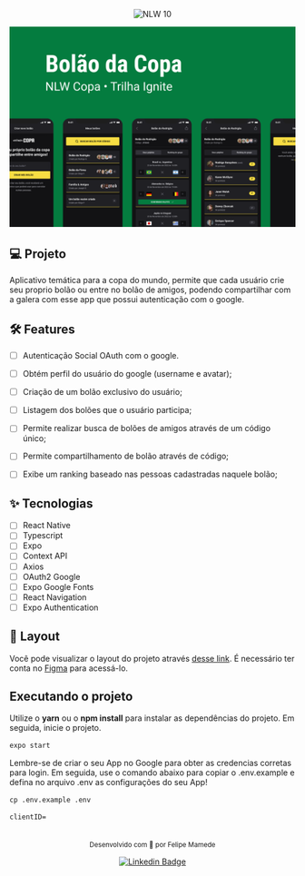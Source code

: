 <p align="center">

 <img src="https://img.shields.io/static/v1?label=NLW&message=10&color=F7DD43&labelColor=047C3F" alt="NLW 10" />
</p>


![cover](docs/capa.png?style=flat)

## 💻 Projeto
Aplicativo temática para a copa do mundo, permite que cada usuário crie seu proprio bolão ou entre no bolão de amigos, podendo compartilhar com a galera com esse app que possui autenticação com o google.


## :hammer_and_wrench: Features 

-   [ ] Autenticação Social OAuth com o google.
-   [ ] Obtém perfil do usuário do google (username e avatar);
-   [ ] Criação de um bolão exclusivo do usuário;
-   [ ] Listagem dos bolões que o usuário participa;
-   [ ] Permite realizar busca de bolões de amigos através de um código único;
-   [ ] Permite compartilhamento de bolão através de código;
-   [ ] Exibe um ranking baseado nas pessoas cadastradas naquele bolão;



## ✨ Tecnologias

-   [ ] React Native
-   [ ] Typescript
-   [ ] Expo
-   [ ] Context API
-   [ ] Axios
-   [ ] OAuth2 Google 
-   [ ] Expo Google Fonts
-   [ ] React Navigation
-   [ ] Expo Authentication

## 🔖 Layout

Você pode visualizar o layout do projeto através [desse link](https://www.figma.com/community/file/1169028343875283461). É necessário ter conta no [Figma](http://figma.com/) para acessá-lo.


## Executando o projeto

Utilize o **yarn** ou o **npm install** para instalar as dependências do projeto.
Em seguida, inicie o projeto.

```cl
expo start
```

Lembre-se de criar o seu App no Google para obter as credencias corretas para login. 
Em seguida, use o comando abaixo para copiar o .env.example e defina no arquivo .env as configurações do seu App!

```shell
cp .env.example .env
```
 
 ```cl
clientID=
```


<br />

<div align="center">
  <small>Desenvolvido com 💚 por Felipe Mamede</small>

  [![Linkedin Badge](https://img.shields.io/badge/LinkedIn-0077B5?style=for-the-badge&logo=linkedin&logoColor=white&link=https://www.linkedin.com/in/felipe-mamede/)](https://www.linkedin.com/in/felipemamede/) 

</div>